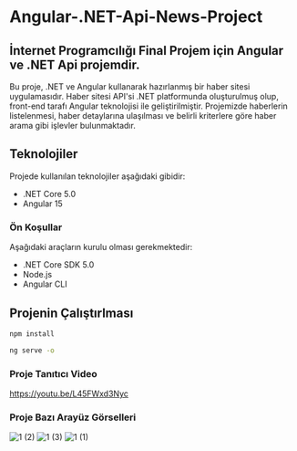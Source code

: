 # Angular-.NET-Api-News-Project
## İnternet Programcılığı Final Projem için Angular ve .NET  Api projemdir.


Bu proje, .NET ve Angular kullanarak hazırlanmış bir haber sitesi uygulamasıdır. Haber sitesi API'si .NET platformunda oluşturulmuş olup, front-end tarafı Angular teknolojisi ile geliştirilmiştir. Projemizde haberlerin listelenmesi, haber detaylarına ulaşılması ve belirli kriterlere göre haber arama gibi işlevler bulunmaktadır.



## Teknolojiler

Projede kullanılan teknolojiler aşağıdaki gibidir:

- .NET Core 5.0
- Angular 15

### Ön Koşullar

Aşağıdaki araçların kurulu olması gerekmektedir:

- .NET Core SDK 5.0
- Node.js
- Angular CLI

## Projenin Çalıştırlması
```sh
npm install
```

```sh
ng serve -o
```

### Proje Tanıtıcı Video
https://youtu.be/L45FWxd3Nyc


### Proje Bazı Arayüz Görselleri
![1 (2)](https://github.com/berkaysirtas/Angular-.NET-Api-News-Project/assets/110261956/a23e1301-1507-4909-83d1-99b4d185e58c)
![1 (3)](https://github.com/berkaysirtas/Angular-.NET-Api-News-Project/assets/110261956/4a9c3aa9-7475-4597-9add-bb987f4d1015)
![1 (1)](https://github.com/berkaysirtas/Angular-.NET-Api-News-Project/assets/110261956/fd714c74-192a-481c-8122-d425d8c18e57)





